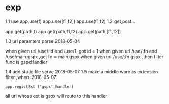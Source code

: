 # exp

1.1 use
   app.use(f)
   app.use([f1,f2])
   app.use(f1,f2)
1.2 get,post...

   app.get(path,f)
   app.get(path,f1,f2)
   app.get(path,[f1,f2])

1.3 url paramters parse 2018-05-04

  when given url /use/:id and /use/1 ,got id = 1 
  when given url /use/:fn and /use/main.gspx ,get fn = main.gspx
  when given url /use/:fn.gspx ,then filter func is gspxHandler

1.4 add static file serve 2018-05-07
1.5 make a middle ware as extension filter ,when :2018-05-07
    
    app.registExt ('gspx',handler)  
  
  all url whose ext is gspx will route to this handler
